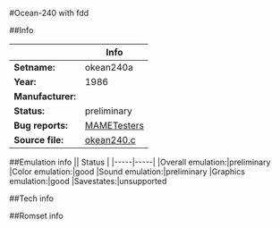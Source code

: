 #Ocean-240 with fdd

##Info

||Info|
|-----|-----|
|**Setname:**|okean240a
|**Year:**|1986
|**Manufacturer:**|<unknown>
|**Status:**|preliminary
|**Bug reports:**|[MAMETesters](http://mametesters.org/view_all_set.php?type=1&temporary=y&search=okean240.c)
|**Source file:**|[okean240.c](https://github.com/mamedev/mame/blob/master/src/mess/drivers/okean240.c)

##Emulation info
|| Status |
|-----|-----|
|Overall emulation:|preliminary
|Color emulation:|good
|Sound emulation:|preliminary
|Graphics emulation:|good
|Savestates:|unsupported

##Tech info

##Romset info

<!--- START OF EDITED COMMENT DO NOT TOUCH TEXT ABOVE-->
